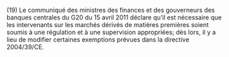 (19) Le communiqué des ministres des finances et des gouverneurs des banques centrales du G20 du 15 avril 2011 déclare qu’il est nécessaire que les intervenants sur les marchés dérivés de matières premières soient soumis à une régulation et à une supervision appropriées; dès lors, il y a lieu de modifier certaines exemptions prévues dans la directive 2004/39/CE.